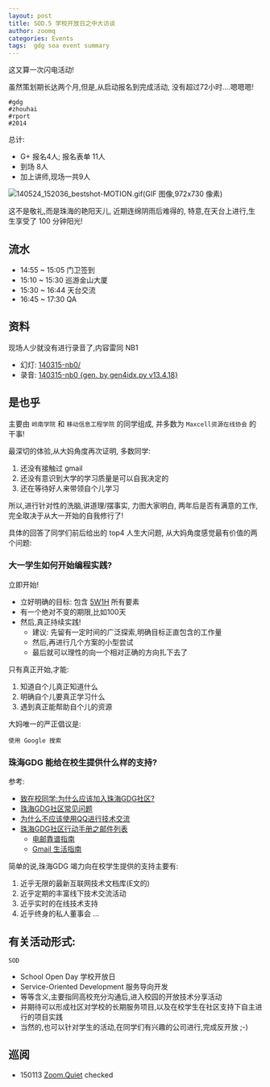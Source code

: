 ```yaml
---
layout: post
title: SOD.5 学校开放日之中大访谈
author: zoomq
categories: Events
tags:  gdg soa event summary
---
```


这又算一次闪电活动!

虽然策划期长达两个月,但是,从启动报名到完成活动,
没有超过72小时....嗯嗯嗯!

    #gdg 
    #zhouhai
    #rport
    #2014


总计:

- G+ 报名4人; 报名表单 11人
- 到场 8人
- 加上讲师,现场一共9人


<!--more-->

![140524_152036_bestshot-MOTION.gif(GIF 图像,972x730 像素)](http://zoomq.qiniudn.com/ZHGDG/2014/140524_152036_bestshot-MOTION.gif)

这不是敬礼,而是珠海的艳阳天儿,
近期连绵阴雨后难得的,
特意,在天台上进行,生生享受了 100 分钟阳光!

## 流水

- 14:55 ~ 15:05   门卫签到
- 15:10 ~ 15:30   巡游金山大厦
- 15:30 ~ 16:44 天台交流
- 16:45 ~ 17:30 QA


## 资料
现场人少就没有进行录音了,内容雷同 NB1

- 幻灯: [140315-nb0/](http://s5.zoomquiet.io/140315-nb0)
- 录音: [140315-nb0 {gen. by gen4idx.py v13.4.18}](http://zoomq.qiniudn.com/ZHGDG/2014/140315-nb0/index.html)


## 是也乎

主要由
`岭南学院` 和 `移动信息工程学院`
的同学组成, 并多数为 `Maxcell资源在线协会`
的干事!

最深切的体验,从大妈角度再次证明, 多数同学:

1. 还没有接触过 gmail 
2. 还没有意识到大学的学习质量是可以自我决定的
3. 还在等待好人来带领自个儿学习

所以,进行针对性的洗脑,讲道理/摆事实,
力图大家明白, 两年后是否有满意的工作,
完全取决于从大一开始的自我修行了!

具体的回答了同学们前后给出的 top4 人生大问题,
从大妈角度感觉最有价值的两个问题:


### 大一学生如何开始编程实践?

立即开始!

- 立好明确的目标: 包含 [5W1H](http://wiki.woodpecker.org.cn/moin/5W1H) 所有要素
- 有一个绝对不变的期限,比如100天
- 然后,真正持续实践!
    - 建议: 先留有一定时间的广泛探索,明确目标正直包含的工作量
    - 然后,再进行几个方案的小型尝试
    - 最后就可以理性的向一个相对正确的方向扎下去了

只有真正开始,才能:

1. 知道自个儿真正知道什么
2. 明确自个儿要真正学习什么
3. 遇到真正能帮助自个儿的资源

大妈唯一的严正倡议是:

    使用 Google 搜索

### 珠海GDG 能给在校生提供什么样的支持?

参考:

- [致在校同学:为什么应该加入珠海GDG社区?](http://www.chinagdg.com/thread-1334-1-1.html)
- [珠海GDG社区常见问题](http://blog.zhgdg.org/2013-03/zhgdg-faq/)
- [为什么不应该使用QQ进行技术交流](http://blog.zhgdg.org/2013-06/anti-qq-as-tech-communication/)
- [珠海GDG社区行动手册之邮件列表](http://blog.zhgdg.org/2013-06/zh-gdg-mailing/)
    - [电邮靠谱指南](http://blog.zhgdg.org/2014-02/email-kaopulity-guider/)
    - [Gmail 生活指南](http://blog.zhgdg.org/2014-02/livin-gmail-guider/)

简单的说,珠海GDG 竭力向在校学生提供的支持主要有:

1. 近乎无限的最新互联网技术文档库(E文的)
2. 近乎定期的丰富线下技术交流活动
3. 近乎实时的在线技术支持
4. 近乎终身的私人董事会
...


## 有关活动形式: 

`SOD` 

- School Open Day 学校开放日
- Service-Oriented Development 服务导向开发
- 等等含义,主要指同高校充分沟通后,进入校园的开放技术分享活动
- 并期待可以形成社区对学校的长期服务项目,以及在校学生在社区支持下自主进行的项目实践
- 当然的,也可以针对学生的活动,在同学们有兴趣的公司进行,完成反开放 ;-)






## 巡阅
- 150113 [Zoom.Quiet](http://zoomquiet.io/) checked





